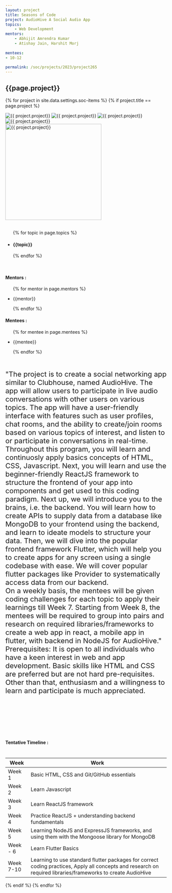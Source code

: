 ```yaml
---
layout: project
title: Seasons of Code
project: AudioHive A Social Audio App
topics:
    - Web Development
mentors:
    - Abhijit Amrendra Kumar
    - Atishay Jain, Harshit Morj
    
mentees:
- 10-12
    
permalink: /soc/projects/2023/project265
---
```


<h2 class="display1 m-3 p-3 text-center project-title">{{page.project}}</h2>

{% for project in site.data.settings.soc-items %}
{% if project.title == page.project %}

<div class ="img-soc d-block"> 
    <img src="{{ site.baseurl }}/{{ project.image }}" alt="{{ project.project}}" class="image-1">
    <img src="{{ site.baseurl }}/{{ project.image }}" alt="{{ project.project}}" class="image-2">
    <img src="{{ site.baseurl }}/{{ project.image }}" alt="{{ project.project}}" class="image-3">
    <img src="{{ site.baseurl }}/{{ project.image }}" alt="{{ project.project}}" class="image-4">
</div>
<div class = "mobile-img-soc">
  <img src="{{ site.baseurl }}/{{ project.image }}"  width = "300" height="300" alt="{{ project.project}}" class="border rounded">
  </div>
<div >
    <br>
    <ul>
        {% for topic in page.topics %}
        <li><h4 class="text-primary text-center topics">{{topic}}</h4></li>
        {% endfor %}
    </ul>
    <br>
    <h4 class="display3  ">Mentors :</h4> 
    <ul>
        {% for mentor in page.mentors %}
        <li><p class="lead">{{mentor}}</p></li>
        {% endfor %}
    </ul>
    <h4 class="display3  ">Mentees :</h4> 
    <ul>
        {% for mentee in page.mentees %}
        <li><p class="lead">{{mentee}}</p></li>
        {% endfor %}
    </ul>
</div>
<div class = "project-desc" style = "margin-bottom: 140px">
    <p class="display3" style = "font-size:22px;" >
        <br>
        "The project is to create a social networking app similar to Clubhouse, named AudioHive. The app will allow users to participate in live audio conversations with other users on various topics. The app will have a user-friendly interface with features such as user profiles, chat rooms, and the ability to create/join rooms based on various topics of interest, and listen to or participate in conversations in real-time.  
<br>
Throughout this program, you will learn and continuosly apply basics concepts of HTML, CSS, Javascript. Next, you will learn and use the beginner-friendly ReactJS framework to structure the frontend of your app into components and get used to this coding paradigm. Next up, we will introduce you to the brains, i.e. the backend. You will learn how to create APIs to supply data from a database like MongoDB to your frontend using the backend, and learn to ideate models to structure your data. Then, we will dive into the popular frontend framework Flutter, which will help you to create apps for any screen using a single codebase with ease. We will cover popular flutter packages like Provider to systematically access data from our backend. 
<br>
On a weekly basis, the mentees will be given coding challenges for each topic to apply their learnings till Week 7. Starting from Week 8, the mentees will be required to group into pairs and research on required libraries/frameworks to create a web app in react, a mobile app in flutter, with backend in NodeJS for AudioHive."
<br>
Prerequisites:
It is open to all individuals who have a keen interest in web and app development. Basic skills like HTML and CSS are preferred but are not hard pre-requisites. Other than that, enthusiasm and a willingness to learn and participate is much appreciated.
        <br>
    </p>
</div>
<div class = "d-flex flex-wrap">
<div>
    <h4 class="display3" style="margin:80px 0px 40px 0px;">Tentative Timeline :</h4>
    <table class="table table-striped w-100">
    <thead>
        <tr>
        <th>Week</th>
        <th>Work</th>
        </tr>
    </thead>
    <tbody>
    <tr>
      <td  >Week 1</td>
      <td>Basic HTML, CSS and Git/GitHub essentials</td>
    </tr>
    <tr>
      <td>Week 2</td>
      <td>Learn Javascript</td>
    </tr>
    <tr>
      <td>Week 3</td>
      <td> Learn ReactJS framework</td>
    </tr>
    <tr>
      <td>Week 4</td>
      <td>Practice ReactJS + understanding backend fundamentals </td>
    </tr>
    <tr>
      <td>Week 5</td>
      <td>Learning NodeJS and ExpressJS frameworks, and using them with the Mongoose library for MongoDB</td>
    </tr>
    <tr>
    <td>Week - 6</td>
    <td> Learn Flutter Basics </td>
    </tr>
    <tr>
    <td> Week 7-10</td>
    <td>Learning to use standard flutter packages for correct coding practices, Apply all concepts and research on required libraries/frameworks to create AudioHive </td>
    </tbody>
    </table>
</div>
</div>
{% endif %}
{% endfor %}
 